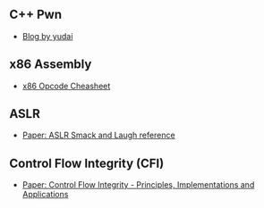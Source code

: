 ## C++ Pwn

- [Blog by yudai](https://ptr-yudai.hatenablog.com/entry/2021/11/30/235732)

## x86 Assembly

- [x86 Opcode Cheasheet](https://pnx.tf/files/x86_opcode_structure_and_instruction_overview.pdf)

## ASLR

- [Paper: ASLR Smack and Laugh reference](https://www.cs.umd.edu/~jkatz/security/downloads/ASLR.pdf)

## Control Flow Integrity (CFI)

- [Paper: Control Flow Integrity - Principles, Implementations and Applications](https://www.cs.columbia.edu/~suman/secure_sw_devel/p340-abadi.pdf)